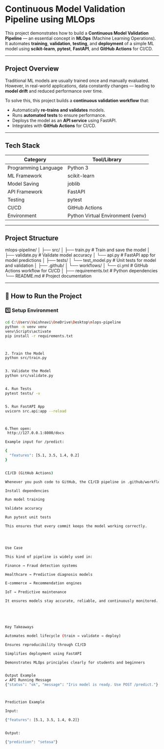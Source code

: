 #  Continuous Model Validation Pipeline using MLOps

This project demonstrates how to build a **Continuous Model Validation Pipeline** — an essential concept in **MLOps** (Machine Learning Operations).  
It automates **training**, **validation**, **testing**, and **deployment** of a simple ML model using **scikit-learn**, **pytest**, **FastAPI**, and **GitHub Actions** for CI/CD.

---

##  Project Overview

Traditional ML models are usually trained once and manually evaluated.  
However, in real-world applications, data constantly changes — leading to **model drift** and reduced performance over time.  

To solve this, this project builds a **continuous validation workflow** that:
- Automatically **re-trains and validates** models.
- Runs **automated tests** to ensure performance.
- Deploys the model as an **API service** using FastAPI.
- Integrates with **GitHub Actions** for CI/CD.

---

##  Tech Stack

| Category | Tool/Library |
|-----------|---------------|
| Programming Language | Python 3 |
| ML Framework | scikit-learn |
| Model Saving | joblib |
| API Framework | FastAPI |
| Testing | pytest |
| CI/CD | GitHub Actions |
| Environment | Python Virtual Environment (venv) |

---

##  Project Structure
mlops-pipeline/
│
├── src/
│ ├── train.py # Train and save the model
│ ├── validate.py # Validate model accuracy
│ └── api.py # FastAPI app for model predictions
│
├── tests/
│ └── test_model.py # Unit tests for model and validation
│
├── .github/
│ └── workflows/
│ └── ci.yml # GitHub Actions workflow for CI/CD
│
├── requirements.txt # Python dependencies
└── README.md # Project documentation




---

## 🚀 How to Run the Project

### 1️⃣ Setup Environment
```bash
cd C:\Users\Vaishnavi\OneDrive\Desktop\mlops-pipeline
python -m venv venv
venv\Scripts\activate
pip install -r requirements.txt



2. Train the Model
python src/train.py


3. Validate the Model
python src/validate.py


4. Run Tests
pytest tests/ -v


5. Run FastAPI App
uvicorn src.api:app --reload



6.Then open:
 http://127.0.0.1:8000/docs

Example input for /predict:

{
  "features": [5.1, 3.5, 1.4, 0.2]
}


CI/CD (GitHub Actions)

Whenever you push code to GitHub, the CI/CD pipeline in .github/workflows/ci.yml will automatically:

Install dependencies

Run model training

Validate accuracy

Run pytest unit tests

This ensures that every commit keeps the model working correctly.




Use Case

This kind of pipeline is widely used in:

Finance → Fraud detection systems

Healthcare → Predictive diagnosis models

E-commerce → Recommendation engines

IoT → Predictive maintenance

It ensures models stay accurate, reliable, and continuously monitored.





Key Takeaways

Automates model lifecycle (train → validate → deploy)

Ensures reproducibility through CI/CD

Simplifies deployment using FastAPI

Demonstrates MLOps principles clearly for students and beginners


Output Example
✔️ API Running Message
{"status": "ok", "message": "Iris model is ready. Use POST /predict."}



Prediction Example

Input:

{"features": [5.1, 3.5, 1.4, 0.2]}


Output:

{"prediction": "setosa"}